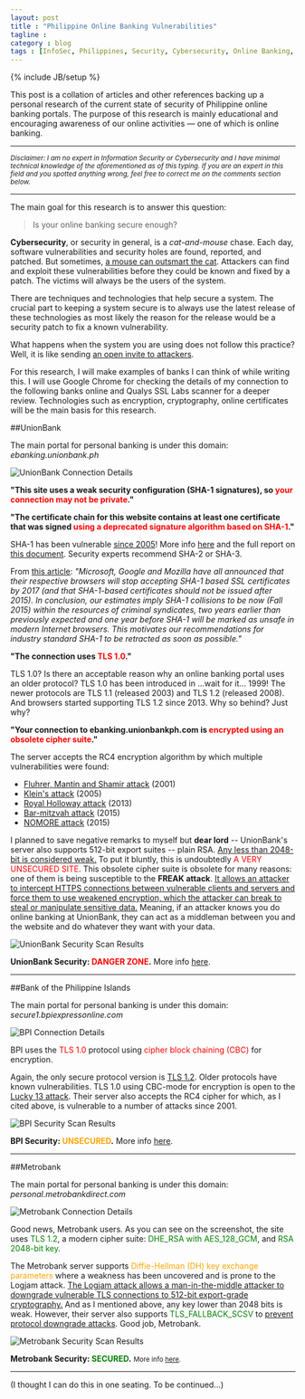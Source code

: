 ```yaml
---
layout: post
title : "Philippine Online Banking Vulnerabilities"
tagline : 
category : blog
tags : [InfoSec, Philippines, Security, Cybersecurity, Online Banking, featured]
---
```

{% include JB/setup %}

This post is a collation of articles and other references backing up a personal research of the current state of security of Philippine online banking portals. The purpose of this research is mainly educational and encouraging awareness of our online activities — one of which is online banking.

<hr>

<small>_Disclaimer: I am no expert in Information Security or Cybersecurity and I have minimal technical knowledge of the aforementioned as of this typing. If you are an expert in this field and you spotted anything wrong, feel free to correct me on the comments section below._</small>

<hr>

The main goal for this research is to answer this question: 

> Is your online banking secure enough?

**Cybersecurity**, or security in general, is a *cat-and-mouse* chase. Each day, software vulnerabilities and security holes are found, reported, and patched. But sometimes, [a mouse can outsmart the cat](https://en.wikipedia.org/wiki/Zero-day_(computing)). Attackers can find and exploit these vulnerabilities before they could be known and fixed by a patch. The victims will always be the users of the system.

There are techniques and technologies that help secure a system. The crucial part to keeping a system secure is to always use the latest release of these technologies as most likely the reason for the release would be a security patch to fix a known vulnerability.

What happens when the system you are using does not follow this practice? Well, it is like sending [an open invite to attackers](http://www.rappler.com/life-and-style/technology/42792-anonymous-hacks-ombudsman-government-websites).

For this research, I will make examples of banks I can think of while writing this. I will use Google Chrome for checking the details of my connection to the following banks online and Qualys SSL Labs scanner for a deeper review. Technologies such as encryption, cryptography, online certificates will be the main basis for this research.

##UnionBank

The main portal for personal banking is under this domain: _ebanking.unionbank.ph_

![UnionBank Connection Details](/assets/images/posts/2015/online-banking-unionbank.jpg)

**"This site uses a weak security configuration (SHA-1 signatures), so <span style='color:red'>your connection may not be private</span>."**

**"The certificate chain for this website contains at least one certificate that was signed <span style='color:red'>using a deprecated signature algorithm based on SHA-1</span>."**

SHA-1 has been vulnerable [since 2005](https://www.schneier.com/blog/archives/2005/02/sha1_broken.html)! More info [here](https://en.wikipedia.org/wiki/SHA-1#Attacks) and the full report on [this document](http://eprint.iacr.org/2005/010.pdf). Security experts recommend SHA-2 or SHA-3.

From [this article](https://sites.google.com/site/itstheshappening/): _"Microsoft, Google and Mozilla have all announced that their respective browsers will stop accepting SHA-1 based SSL certificates by 2017 (and that SHA-1-based certificates should not be issued after 2015). In conclusion, our estimates imply SHA-1 collisions to be now (Fall 2015) within the resources of criminal syndicates, two years earlier than previously expected and one year before SHA-1 will be marked as unsafe in modern Internet browsers. This motivates our recommendations for industry standard SHA-1 to be retracted as soon as possible."_

**"The connection uses <span style='color:red'>TLS 1.0</span>."**

TLS 1.0? Is there an acceptable reason why an online banking portal uses an older protocol? TLS 1.0 has been introduced in ...wait for it... 1999! The newer protocols are TLS 1.1 (released 2003) and TLS 1.2 (released 2008). And browsers started supporting TLS 1.2 since 2013. Why so behind? Just why?

**"Your connection to ebanking.unionbankph.com is <span style='color:red'>encrypted using an obsolete cipher suite</span>."**

The server accepts the RC4 encryption algorithm by which multiple vulnerabilities were found:

* [Fluhrer, Mantin and Shamir attack](https://en.wikipedia.org/wiki/Fluhrer,_Mantin_and_Shamir_attack) (2001)
* [Klein's attack](https://en.wikipedia.org/wiki/RC4#Klein.27s_attack) (2005)
* [Royal Holloway attack](https://en.wikipedia.org/wiki/RC4#Royal_Holloway_attack) (2013)
* [Bar-mitzvah attack](https://en.wikipedia.org/wiki/Bar-mitzvah_attack) (2015)
* [NOMORE attack](https://www.rc4nomore.com/) (2015)

I planned to save negative remarks to myself but **dear lord** -- UnionBank's server also supports 512-bit export suites -- plain RSA. [Any less than 2048-bit is considered weak.](https://www.rapidssl.com/2048-bit-certificate-compliance/) To put it bluntly, this is undoubtedly <span style='color:red'>A VERY UNSECURED SITE</span>. This obsolete cipher suite is obsolete for many reasons: one of them is being susceptible to the **FREAK attack**. [It allows an attacker to intercept HTTPS connections between vulnerable clients and servers and force them to use weakened encryption, which the attacker can break to steal or manipulate sensitive data.](https://freakattack.com/) Meaning, if an attacker knows you do online banking at UnionBank, they can act as a middleman between you and the website and do whatever they want with your data. 

![UnionBank Security Scan Results](/assets/images/posts/2015/online-banking-unionbank-scan.jpg)

**UnionBank Security: <span style='color:red'>DANGER ZONE</span>.** More info [here](https://www.ssllabs.com/ssltest/analyze.html?d=ebanking.unionbankph.com&s=203.82.36.182). 

<hr>

##Bank of the Philippine Islands

The main portal for personal banking is under this domain: _secure1.bpiexpressonline.com_

![BPI Connection Details](/assets/images/posts/2015/online-banking-bpi.jpg)

BPI uses the <span style='color:red'>TLS 1.0</span> protocol using <span style='color:red'>cipher block chaining (CBC)</span> for encryption.

Again, the only secure protocol version is [TLS 1.2](https://www.entrust.com/moving-tls-1-2/). Older protocols have known vulnerabilities. TLS 1.0 using CBC-mode for encryption is open to the [Lucky 13 attack](http://www.isg.rhul.ac.uk/tls/Lucky13.html). Their server also accepts the RC4 cipher for which, as I cited above, is vulnerable to a number of attacks since 2001.

![BPI Security Scan Results](/assets/images/posts/2015/online-banking-bpi-scan.jpg)

**BPI Security: <span style='color:orange'>UNSECURED</span>.** More info [here](https://www.ssllabs.com/ssltest/analyze.html?d=secure1.bpiexpressonline.com). 

<hr>

##Metrobank

The main portal for personal banking is under this domain: _personal.metrobankdirect.com_

![Metrobank Connection Details](/assets/images/posts/2015/online-banking-metrobank.jpg)

Good news, Metrobank users. As you can see on the screenshot, the site uses <span style='color:green'>TLS 1.2</span>, a modern cipher suite: <span style='color:green'>DHE_RSA with AES_128_GCM</span>, and <span style='color:green'>RSA 2048-bit key</span>.

The Metrobank server supports <span style='color:orange'>Diffie-Hellman (DH) key exchange parameters</span> where a weakness has been uncovered and is prone to the Logjam attack. [The Logjam attack allows a man-in-the-middle attacker to downgrade vulnerable TLS connections to 512-bit export-grade cryptography.](https://weakdh.org/) And as I mentioned above, any key lower than 2048 bits is weak. However, their server also supports <span style='color:green'>TLS_FALLBACK_SCSV</span> to [prevent protocol downgrade attacks](http://www.exploresecurity.com/poodle-and-the-tls_fallback_scsv-remedy/). Good job, Metrobank.

![Metrobank Security Scan Results](/assets/images/posts/2015/online-banking-metrobank-scan.jpg)

**Metrobank Security: <span style='color:green'>SECURED</span>.** <small>More info [here](https://www.ssllabs.com/ssltest/analyze.html?d=personal.metrobankdirect.com&s=210.213.81.109&latest).</small>

<hr>

(I thought I can do this in one seating. To be continued...)